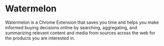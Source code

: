 # Watermelon

Watermelon is a Chrome Extension that saves you time and helps you make informed buying decisions online by searching, aggregating, and summarizing relevant content and media from sources across the web for the products you are interested in.

